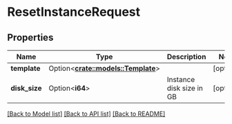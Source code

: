 # ResetInstanceRequest

## Properties

Name | Type | Description | Notes
------------ | ------------- | ------------- | -------------
**template** | Option<[**crate::models::Template**](template.md)> |  | [optional]
**disk_size** | Option<**i64**> | Instance disk size in GB | [optional]

[[Back to Model list]](../README.md#documentation-for-models) [[Back to API list]](../README.md#documentation-for-api-endpoints) [[Back to README]](../README.md)


